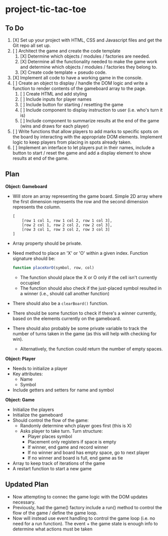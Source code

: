 # project-tic-tac-toe

## To Do

1. [X] Set up your project with HTML, CSS and Javascript files and get the Git repo all set up.
2. [ ] Architect the game and create the code template
    1. [X] Determine which objects / modules / factories are needed.
    2. [X] Determine all the functionality needed to make the game work and determine which objects / modules / factories they belong to.
    3. [X] Create code template + pseudo code.
3. [X] Implement all code to have a working game in the console.
4. [ ] Create an object to display / handle the DOM logic and write a function to render contents of the gameboard array to the page.
    1. [ ] Create HTML and add styling
    2. [ ] Include inputs for player names
    3. [ ] Include button for starting / resetting the game
    4. [ ] Include component to display instruction to user (i.e. who's turn it is)
    5. [ ] Include component to summarize results at the end of the game (wins and draws for each player)
5. [ ] Write functions that allow players to add marks to specific spots on the board by interacting with the appropriate DOM elements. Implement logic to keep players from placing in spots already taken.
6. [ ] Implement an interface to let players put in their names, include a button to start / reset the game and add a display element to show results at end of the game.

## Plan

__Object: Gameboard__
  - Will store an array representing the game board. Simple 2D array where the first dimension represents the row and the second dimension represents the column.
  
    ```
    [
        [row 1 col 1, row 1 col 2, row 1 col 3],
        [row 2 col 1, row 2 col 2, row 2 col 3],
        [row 3 col 1, row 3 col 2, row 3 col 3]
    ]
    ```
  
  - Array property should be private.
  - Need method to place an 'X' or 'O' within a given index. Function signature should be:

    ```js
    function placeXorO(symbol, row, col)
    ```
  
      - The function should place the X or O only if the cell isn't currently occupied
      - The function should also check if the just-placed symbol resulted in a winner (i.e., should call another function)
  - There should also be a ```clearBoard()``` function.
  - There should be some function to check if there's a winner currently, based on the elements currently on the gameboard.
  - There should also probably be some private variable to track the number of turns taken in the game (as this will help with checking for win).
      - Alternatively, the function could return the number of empty spaces.

__Object: Player__
  - Needs to initialize a player
  - Key attributes:
      - Name
      - Symbol
  - Include getters and setters for name and symbol

__Object: Game__
  - Initialize the players 
  - Initialize the gameboard
  - Should control the flow of the game:
      - Randomly determine whch player goes first (this is X)
      - Asks player to take turn. Turn structure:
          - Player places symbol
          - Placement only registers if space is empty
          - If winner, end game and record winner
          - If no winner and board has empty space, go to next player
          - If no winner and board is full, end game as tie
  - Array to keep track of iterations of the game
  - A restart function to start a new game

  ## Updated Plan

  - Now attempting to connec the game logic with the DOM updates necessary.
  - Previously, had the game() factory include a run() method to control the flow of the game / define the game loop.
  - Now will instead use event handling to control the game loop (i.e. no need for a run function). The event + the game state is enough info to determine what actions must be taken
